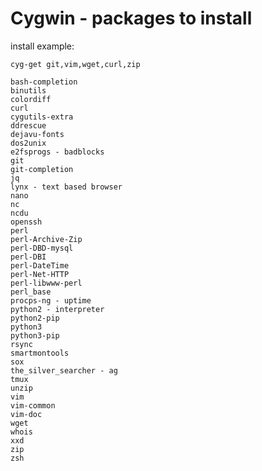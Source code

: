Cygwin - packages to install
=============================
install example:

`cyg-get git,vim,wget,curl,zip`

    bash-completion
    binutils
    colordiff
    curl
    cygutils-extra
    ddrescue
    dejavu-fonts
    dos2unix
    e2fsprogs - badblocks
    git
    git-completion
    jq
    lynx - text based browser
    nano
    nc
    ncdu
    openssh
    perl
    perl-Archive-Zip
    perl-DBD-mysql
    perl-DBI
    perl-DateTime
    perl-Net-HTTP
    perl-libwww-perl
    perl_base
    procps-ng - uptime
    python2 - interpreter
    python2-pip
    python3
    python3-pip
    rsync
    smartmontools
    sox
    the_silver_searcher - ag
    tmux
    unzip
    vim
    vim-common
    vim-doc
    wget
    whois
    xxd
    zip
    zsh
